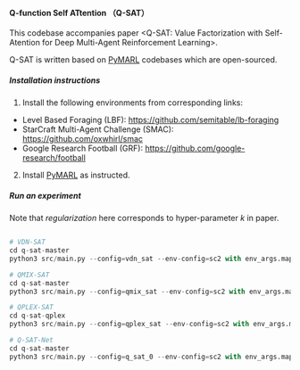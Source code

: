 #### Q-function Self ATtention  （Q-SAT） 

This codebase accompanies paper <Q-SAT:  Value Factorization with Self-Atention for Deep Multi-Agent Reinforcement Learning>.

Q-SAT is written based on  [PyMARL](https://github.com/oxwhirl/pymarl) codebases which are open-sourced.

##### Installation instructions

1. Install the following environments from corresponding links:

- Level Based Foraging (LBF): https://github.com/semitable/lb-foraging
- StarCraft Multi-Agent Challenge (SMAC): https://github.com/oxwhirl/smac
- Google Research Football (GRF): https://github.com/google-research/football

2. Install [PyMARL](https://github.com/oxwhirl/pymarl)  as instructed.

##### Run an experiment

Note that *regularization* here corresponds to hyper-parameter *k* in paper.

```python

# VDN-SAT
cd q-sat-master
python3 src/main.py --config=vdn_sat --env-config=sc2 with env_args.map_name=corridor regularization=0.0005

# QMIX-SAT
cd q-sat-master
python3 src/main.py --config=qmix_sat --env-config=sc2 with env_args.map_name=corridor regularization=0.0005

# QPLEX-SAT
cd q-sat-qplex
python3 src/main.py --config=qplex_sat --env-config=sc2 with env_args.map_name=corridor regularization=0.0005

# Q-SAT-Net
cd q-sat-master
python3 src/main.py --config=q_sat_0 --env-config=sc2 with env_args.map_name=corridor regularization=0.0005
```

